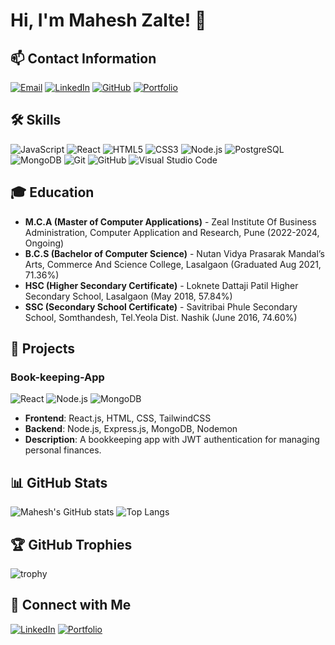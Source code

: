 # Hi, I'm Mahesh Zalte! 👋

## 📫 Contact Information
[![Email](https://img.shields.io/badge/Email-D14836?style=for-the-badge&logo=gmail&logoColor=white)](mailto:maheshzalte2000@gmail.com)
[![LinkedIn](https://img.shields.io/badge/LinkedIn-0077B5?style=for-the-badge&logo=linkedin&logoColor=white)](https://linkedin.com/in/maheshzalte2000)
[![GitHub](https://img.shields.io/badge/GitHub-100000?style=for-the-badge&logo=github&logoColor=white)](https://github.com/zaltemahesh7)
[![Portfolio](https://img.shields.io/badge/Portfolio-4285F4?style=for-the-badge&logo=google-chrome&logoColor=white)](https://maheshzalte.netlify.app)

## 🛠 Skills
![JavaScript](https://img.shields.io/badge/-JavaScript-F7DF1E?style=for-the-badge&logo=javascript&logoColor=black)
![React](https://img.shields.io/badge/-React-61DAFB?style=for-the-badge&logo=react&logoColor=black)
![HTML5](https://img.shields.io/badge/-HTML5-E34F26?style=for-the-badge&logo=html5&logoColor=white)
![CSS3](https://img.shields.io/badge/-CSS3-1572B6?style=for-the-badge&logo=css3&logoColor=white)
![Node.js](https://img.shields.io/badge/-Node.js-339933?style=for-the-badge&logo=node.js&logoColor=white)
![PostgreSQL](https://img.shields.io/badge/-PostgreSQL-4169E1?style=for-the-badge&logo=postgresql&logoColor=white)
![MongoDB](https://img.shields.io/badge/-MongoDB-47A248?style=for-the-badge&logo=mongodb&logoColor=white)
![Git](https://img.shields.io/badge/-Git-F05032?style=for-the-badge&logo=git&logoColor=white)
![GitHub](https://img.shields.io/badge/-GitHub-181717?style=for-the-badge&logo=github&logoColor=white)
![Visual Studio Code](https://img.shields.io/badge/-VSCode-007ACC?style=for-the-badge&logo=visual-studio-code&logoColor=white)

## 🎓 Education
- **M.C.A (Master of Computer Applications)** - Zeal Institute Of Business Administration, Computer Application and Research, Pune (2022-2024, Ongoing)
- **B.C.S (Bachelor of Computer Science)** - Nutan Vidya Prasarak Mandal’s Arts, Commerce And Science College, Lasalgaon (Graduated Aug 2021, 71.36%)
- **HSC (Higher Secondary Certificate)** - Loknete Dattaji Patil Higher Secondary School, Lasalgaon (May 2018, 57.84%)
- **SSC (Secondary School Certificate)** - Savitribai Phule Secondary School, Somthandesh, Tel.Yeola Dist. Nashik (June 2016, 74.60%)

## 🌟 Projects
### Book-keeping-App
![React](https://img.shields.io/badge/-React-61DAFB?style=for-the-badge&logo=react&logoColor=black)
![Node.js](https://img.shields.io/badge/-Node.js-339933?style=for-the-badge&logo=node.js&logoColor=white)
![MongoDB](https://img.shields.io/badge/-MongoDB-47A248?style=for-the-badge&logo=mongodb&logoColor=white)
- **Frontend**: React.js, HTML, CSS, TailwindCSS
- **Backend**: Node.js, Express.js, MongoDB, Nodemon
- **Description**: A bookkeeping app with JWT authentication for managing personal finances.

## 📊 GitHub Stats
![Mahesh's GitHub stats](https://github-readme-stats.vercel.app/api?username=zaltemahesh7&show_icons=true&theme=radical)
![Top Langs](https://github-readme-stats.vercel.app/api/top-langs/?username=zaltemahesh7&layout=compact&theme=radical)

## 🏆 GitHub Trophies
![trophy](https://github-profile-trophy.vercel.app/?username=zaltemahesh7&theme=onedark)

## 🔗 Connect with Me
[![LinkedIn](https://img.shields.io/badge/LinkedIn-0077B5?style=for-the-badge&logo=linkedin&logoColor=white)](https://linkedin.com/in/maheshzalte2000)
[![Portfolio](https://img.shields.io/badge/Portfolio-4285F4?style=for-the-badge&logo=google-chrome&logoColor=white)](https://maheshzalte.netlify.app)
